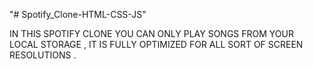 "# Spotify_Clone-HTML-CSS-JS" 

IN THIS SPOTIFY CLONE YOU CAN ONLY PLAY SONGS FROM YOUR LOCAL STORAGE , IT IS FULLY OPTIMIZED FOR ALL SORT OF SCREEN RESOLUTIONS .
